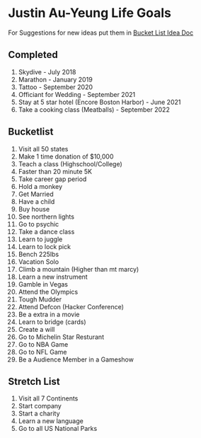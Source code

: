 # Justin Au-Yeung Life Goals 
For Suggestions for new ideas put them in [Bucket List Idea Doc](https://docs.google.com/document/d/1mr2loKbFlh8Y5DQQ4mg4Q0CP9Uzng-uLfvdrehrqDG4/edit?usp=sharing) 

## Completed 
1. Skydive - July 2018
2. Marathon - January 2019
3. Tattoo - September 2020
4. Officiant for Wedding - September 2021
5. Stay at 5 star hotel (Encore Boston Harbor) - June 2021
6. Take a cooking class (Meatballs) - September 2022

## Bucketlist 
1. Visit all 50 states
2. Make 1 time donation of $10,000
3. Teach a class (Highschool/College)
4. Faster than 20 minute 5K
5. Take career gap period
6. Hold a monkey
7. Get Married
8. Have a child
9. Buy house
10. See northern lights
11. Go to psychic
12. Take a dance class
13. Learn to juggle
14. Learn to lock pick
15. Bench 225lbs
16. Vacation Solo
17. Climb a mountain (Higher than mt marcy)
18. Learn a new instrument
19. Gamble in Vegas
20. Attend the Olympics
21. Tough Mudder
22. Attend Defcon (Hacker Conference)
23. Be a extra in a movie
24. Learn to bridge (cards)
25. Create a will
26. Go to Michelin Star Resturant
27. Go to NBA Game
28. Go to NFL Game
29. Be a Audience Member in a Gameshow

## Stretch List
1. Visit all 7 Continents
2. Start company 
3. Start a charity
4. Learn a new language
5. Go to all US National Parks